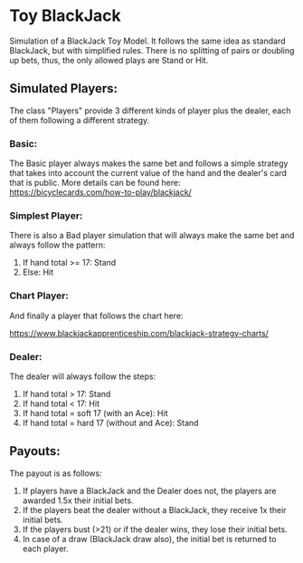 # Toy BlackJack

Simulation of a BlackJack Toy Model. It follows the same idea as standard BlackJack,
but with simplified rules.
There is no splitting of pairs or doubling up bets, thus, the only
allowed plays are Stand or Hit.

## Simulated Players:

The class "Players" provide 3 different kinds of player plus the dealer,
each of them following a different strategy.

### Basic:
The Basic player always makes the same bet and follows a simple strategy
that takes into account the current value of the hand and the dealer's card that is public.
More details can be found here:
https://bicyclecards.com/how-to-play/blackjack/

### Simplest Player:
There is also a Bad player simulation that will always make the same bet and
always follow the pattern:
1. If hand total >= 17: Stand
2. Else: Hit

### Chart Player:
And finally a player that follows the chart here:

https://www.blackjackapprenticeship.com/blackjack-strategy-charts/

### Dealer:
The dealer will always follow the steps:

1. If hand total > 17: Stand
2. If hand total < 17: Hit
3. If hand total = soft 17 (with an Ace): Hit
4. If hand total = hard 17 (without and Ace): Stand

## Payouts:
The payout is as follows:

1. If players have a BlackJack and the Dealer does not,
the players are awarded 1.5x their initial bets.
2. If the players beat the dealer without a BlackJack, they receive 1x their initial bets.
3. If the players bust (>21) or if the dealer wins, they lose their initial bets.
3. In case of a draw (BlackJack draw also), the initial bet is returned to each player.
